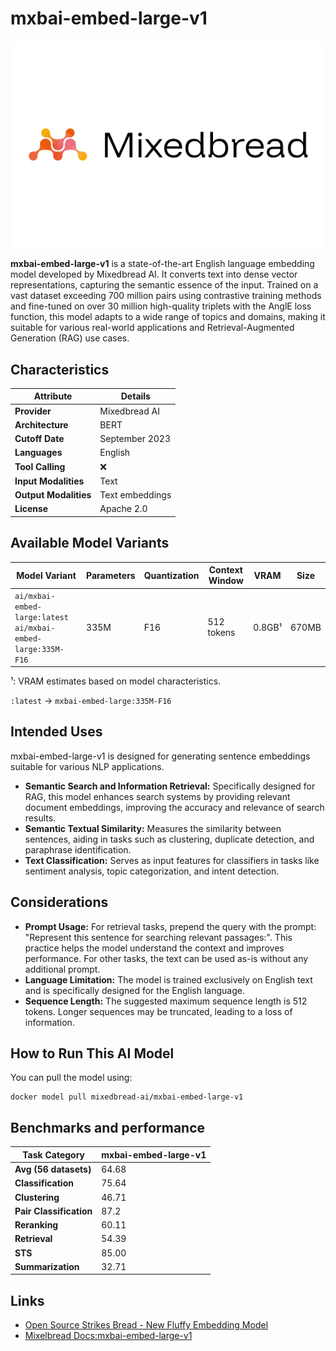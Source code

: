 # mxbai-embed-large-v1

![logo](https://github.com/docker/model-cards/raw/refs/heads/main/logos/mixelbread-280x184-overview@2x.svg)

**mxbai-embed-large-v1** is a state-of-the-art English language embedding model developed by Mixedbread AI. It converts text into dense vector representations, capturing the semantic essence of the input. Trained on a vast dataset exceeding 700 million pairs using contrastive training methods and fine-tuned on over 30 million high-quality triplets with the AnglE loss function, this model adapts to a wide range of topics and domains, making it suitable for various real-world applications and Retrieval-Augmented Generation (RAG) use cases.


## Characteristics

| Attribute             | Details          |
|---------------------- |------------------|
| **Provider**          | Mixedbread AI    |
| **Architecture**      | BERT             |
| **Cutoff Date**       | September 2023   |
| **Languages**         | English          |
| **Tool Calling**      | ❌               |
| **Input Modalities**  | Text             |
| **Output Modalities** | Text embeddings  |
| **License**           | Apache 2.0       |

## Available Model Variants

| Model Variant                                                 | Parameters | Quantization   | Context Window | VRAM      | Size   | 
|-------------------------------------------------------------- |----------- |--------------- |--------------- |---------- |------- |
| `ai/mxbai-embed-large:latest` `ai/mxbai-embed-large:335M-F16` | 335M       | F16            | 512 tokens     | 0.8GB¹    | 670MB  | 

¹: VRAM estimates based on model characteristics.

`:latest` → `mxbai-embed-large:335M-F16`

## Intended Uses

mxbai-embed-large-v1 is designed for generating sentence embeddings suitable for various NLP applications.

- **Semantic Search and Information Retrieval:** Specifically designed for RAG, this model enhances search systems by providing relevant document embeddings, improving the accuracy and relevance of search results.
- **Semantic Textual Similarity:** Measures the similarity between sentences, aiding in tasks such as clustering, duplicate detection, and paraphrase identification.
- **Text Classification:** Serves as input features for classifiers in tasks like sentiment analysis, topic categorization, and intent detection.


## Considerations

- **Prompt Usage:** For retrieval tasks, prepend the query with the prompt: "Represent this sentence for searching relevant passages:". This practice helps the model understand the context and improves performance. For other tasks, the text can be used as-is without any additional prompt.
- **Language Limitation:** The model is trained exclusively on English text and is specifically designed for the English language.
- **Sequence Length:** The suggested maximum sequence length is 512 tokens. Longer sequences may be truncated, leading to a loss of information.

## How to Run This AI Model

You can pull the model using:

```
docker model pull mixedbread-ai/mxbai-embed-large-v1
```

## Benchmarks and performance

| Task Category           | mxbai-embed-large-v1 |
|-------------------------|----------------------|
| **Avg (56 datasets)**   | 64.68                |
| **Classification**      | 75.64                |
| **Clustering**          | 46.71                |
| **Pair Classification** | 87.2                 |
| **Reranking**           | 60.11                |
| **Retrieval**           | 54.39                |
| **STS**                 | 85.00                |
| **Summarization**       | 32.71                |

## Links
- [Open Source Strikes Bread - New Fluffy Embedding Model](https://www.mixedbread.com/blog/mxbai-embed-large-v1)
- [Mixelbread Docs:mxbai-embed-large-v1](https://www.mixedbread.com/docs/embeddings/mxbai-embed-large-v1)
